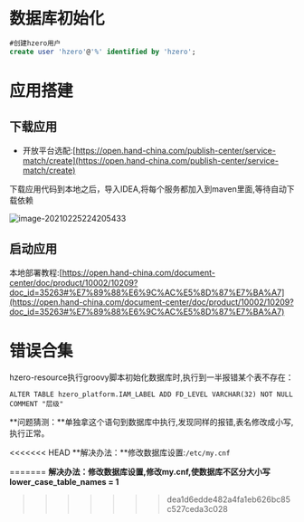 # 数据库初始化

```sql
#创建hzero用户
create user 'hzero'@'%' identified by 'hzero';
```

# 应用搭建

## 下载应用

- 开放平台选配:[https://open.hand-china.com/publish-center/service-match/create](https://open.hand-china.com/publish-center/service-match/create)

下载应用代码到本地之后，导入IDEA,将每个服务都加入到maven里面,等待自动下载依赖

![image-20210225224205433](C:\Users\zee\AppData\Roaming\Typora\typora-user-images\image-20210225224205433.png)

## 启动应用

本地部署教程:[https://open.hand-china.com/document-center/doc/product/10002/10209?doc_id=35263#%E7%89%88%E6%9C%AC%E5%8D%87%E7%BA%A7](https://open.hand-china.com/document-center/doc/product/10002/10209?doc_id=35263#%E7%89%88%E6%9C%AC%E5%8D%87%E7%BA%A7)

# 错误合集

hzero-resource执行groovy脚本初始化数据库时,执行到一半报错某个表不存在：

```mysql
ALTER TABLE hzero_platform.IAM_LABEL ADD FD_LEVEL VARCHAR(32) NOT NULL COMMENT "层级"
```

**问题猜测：**单独拿这个语句到数据库中执行,发现同样的报错,表名修改成小写,执行正常。

<<<<<<< HEAD
**解决办法：**修改数据库设置:`/etc/my.cnf`

=======
**解决办法：**修改数据库设置,修改my.cnf,使数据库不区分大小写**lower_case_table_names = 1** 
>>>>>>> dea1d6edde482a4fa1eb626bc85c527ceda3c028
